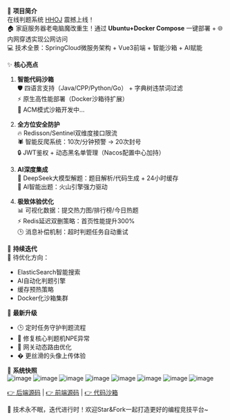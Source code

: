 🚀 **项目简介**  
在线判题系统 [HHOJ](http://www.huanghao.icu) 震撼上线！  
🏠 家庭服务器老电脑魔改重生！通过 **Ubuntu+Docker Compose** 一键部署 + 🌐 内网穿透实现公网访问  
💻 技术全景：SpringCloud微服务架构 + Vue3前端 + 智能沙箱 + AI赋能  

✨ **核心亮点**  
1. **智能代码沙箱**  
   🛡️ 四语言支持（Java/CPP/Python/Go） + 字典树违禁词过滤  
   ⚡ 原生高性能部署（Docker沙箱待扩展）  
   🚧 ACM模式沙箱开发中...  

2. **全方位安全防护**  
   🔥 Redisson/Sentinel双维度接口限流  
   🕷️ 智能反爬系统：10次/分钟预警 → 20次封号  
   🔒 JWT鉴权 + 动态黑名单管理（Nacos配置中心加持）  

3. **AI深度集成**  
   🤖 DeepSeek大模型解题：题目解析/代码生成 + 24小时缓存  
   🧠 AI智能出题：火山引擎强力驱动  

4. **极致体验优化**  
   📊 可视化数据：提交热力图/排行榜/今日热题  
   ⚡ Redis延迟双删策略：首页性能提升300%  
   🕒 消息补偿机制：超时判题任务自动重试  

🔧 **持续迭代**  
📅 待优化方向：  
- ElasticSearch智能搜索  
- AI自动化判题引擎  
- 缓存预热策略  
- Docker化沙箱集群  

🔄 **最新升级**  
- 🕒 定时任务守护判题流程  
- 🔧 修复核心判题机NPE异常  
- 🚀 网关动态路由优化  
- � 更丝滑的头像上传体验  

 

📸 **系统快照**  
![image](https://github.com/user-attachments/assets/6ddca78b-7c4d-4412-999b-1b7a84c187cc)
![image](https://github.com/user-attachments/assets/6f07db11-6948-4cf2-bd67-c046dee3a25d)
![image](https://github.com/user-attachments/assets/cdc4cfe3-8b08-4b88-b60f-59f4f97c976d)
![image](https://github.com/user-attachments/assets/004c977a-9b20-4736-babe-4f6be6b4cf06)
![image](https://github.com/user-attachments/assets/924735e1-1c56-45d7-a5b1-32a89cd59373)
![image](https://github.com/user-attachments/assets/a010cca8-6c50-4707-8947-5ac76f4cc21d)
![image](https://github.com/user-attachments/assets/6e241448-1bfd-46d4-8045-bfdbab1dbde0)
![image](https://github.com/user-attachments/assets/22a397e5-6177-4ed6-acc2-e8f1c3e7e035)  

[👉 后端源码](https://gitee.com/huanghao152/hhoj-backend-microservice) | 
[👉 前端源码](https://gitee.com/huanghao152/hhoj-fronted)  | [👉 代码沙箱](https://gitee.com/huanghao152/code-sandbox)

🌟 技术永不眠，迭代进行时！欢迎Star&Fork一起打造更好的编程竞技平台~
